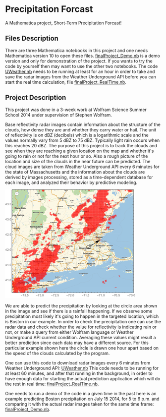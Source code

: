 Precipitation Forcast
=============

A Mathematica project, Short-Term Precipitation Forcast!

## Files Description

There are three Mathematica notebooks in this project and one needs Mathematica version 10 to open these files. [finalProject_Demo.nb](https://github.com/soltaniehha/precipitation/blob/master/finalProject_Demo.nb) is a demo version and only for demonstration of the project. If you wants to try the code by yourself then may want to use the other two notebooks. The code [UWeather.nb](https://github.com/soltaniehha/precipitation/blob/master/UWeather.nb) needs to be running at least for an hour in order to take and save the radar images from the Weather Underground API before you can start the real time calculation, file [finalProject_RealTime.nb](https://github.com/soltaniehha/precipitation/blob/master/finalProject_RealTime.nb).

## Project Description

This project was done in a 3-week work at Wolfram Science Summer School 2014 under supervision of Stephen Wolfram.

Base reflectivity radar images contain information about the structure of the clouds, how dense they are and whether they carry water or hail. The unit of reflectivity is on dBZ (decibels) which is a logarithmic scale and the values normally vary from 5 dBZ to 75 dBZ. Typically light rain occurs when this reaches 20 dBZ. The purpose of this project is to track the clouds and see when they are reaching a given location on the map and whether it's going to rain or not for the next hour or so. Also a rough picture of the location and size of the clouds in the near future can be predicted. The cloud images are taken from Weather Underground API every 6 minutes for the state of Massachusetts and the information about the clouds are derived by images processing, stored as a time-dependent database for each image, and analyzed their behavior by predictive modeling. 

![Alt text](https://github.com/soltaniehha/precipitation/blob/master/files/sample.png "A snapshot of the project!")

We are able to predict the precipitation by looking at the circle area shown in the image and see if there is a rainfall happening. If we observe some precipitation most likely it's going to happen in the targeted location, which is Boston in our example. In order to check the precipitation one can use the radar data and check whether the value for reflectivity is indicating rain or not, or make a query from either Wolfram language or Weather Underground API current condition. Averaging these values might result a better prediction since each data may have a different source. For this particular example shown here the circle is drawn one hour apart based on the speed of the clouds calculated by the program.

One can use this code to download radar images every 6 minutes from Weather Underground API: [UWeather.nb](https://github.com/soltaniehha/precipitation/blob/master/UWeather.nb) This code needs to be running for at least 60 minutes, and after that running in the background, in order to have enough data for starting the actual prediction application which will do the rest in real time: [finalProject_RealTime.nb](https://github.com/soltaniehha/precipitation/blob/master/finalProject_RealTime.nb).

One needs to run a demo of the code in a given time in the past here is an example predicting Boston precipitation on July 15 2014, for 5 to 6 p.m. and comparing it with the actual radar images taken for the same time frame: [finalProject_Demo.nb](https://github.com/soltaniehha/precipitation/blob/master/finalProject_Demo.nb).
